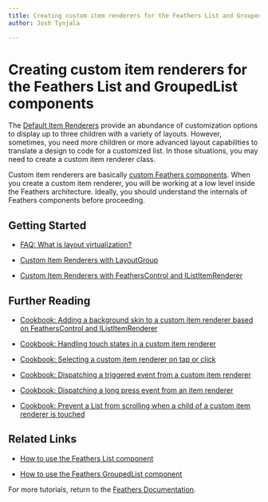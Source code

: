 ```yaml
---
title: Creating custom item renderers for the Feathers List and GroupedList components  
author: Josh Tynjala

---
```

# Creating custom item renderers for the Feathers List and GroupedList components

The [Default Item Renderers](default-item-renderers.html) provide an abundance of customization options to display up to three children with a variety of layouts. However, sometimes, you need more children or more advanced layout capabilities to translate a design to code for a customized list. In those situations, you may need to create a custom item renderer class.

Custom item renderers are basically [custom Feathers components](index.html#custom_components). When you create a custom item renderer, you will be working at a low level inside the Feathers architecture. Ideally, you should understand the internals of Feathers components before proceeding.

## Getting Started

-   [FAQ: What is layout virtualization?](faq/layout-virtualization.html)

-   [Custom Item Renderers with LayoutGroup](layout-group-item-renderers.html)

-   [Custom Item Renderers with FeathersControl and IListItemRenderer](feathers-control-item-renderers.html)

## Further Reading

-   [Cookbook: Adding a background skin to a custom item renderer based on FeathersControl and IListItemRenderer](cookbook/item-renderer-background-skin.html)

-   [Cookbook: Handling touch states in a custom item renderer](cookbook/item-renderer-touch-states.html)

-   [Cookbook: Selecting a custom item renderer on tap or click](cookbook/item-renderer-select-on-tap.html)

-   [Cookbook: Dispatching a triggered event from a custom item renderer](cookbook/item-renderer-triggered-on-tap.html)

-   [Cookbook: Dispatching a long press event from an item renderer](cookbook/item-renderer-long-press.html)

-   [Cookbook: Prevent a List from scrolling when a child of a custom item renderer is touched](cookbook/item-renderer-stop-scrolling.html)

## Related Links

-   [How to use the Feathers List component](list.html)

-   [How to use the Feathers GroupedList component](grouped-list.html)

For more tutorials, return to the [Feathers Documentation](index.html).


